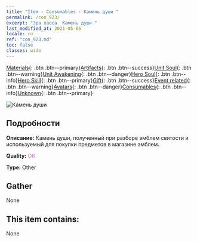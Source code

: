 ```yaml
---
title: "Item - Consumables - Камень души "
permalink: /con_923/
excerpt: "Эра хаоса  Камень души "
last_modified_at: 2021-05-05
locale: ru
ref: "con_923.md"
toc: false
classes: wide
---
```

 [Materials](/ItemsRU/){: .btn .btn--primary}[Artifacts](/ItemsRU/Artifacts/){: .btn .btn--success}[Unit Soul](/ItemsRU/UnitSoul/){: .btn .btn--warning}[Unit Awakening](/ItemsRU/UnitAwakening/){: .btn .btn--danger}[Hero Soul](/ItemsRU/HeroSoul/){: .btn .btn--info}[Hero Skill](/ItemsRU/HeroSkill/){: .btn .btn--primary}[Gift](/ItemsRU/Gift/){: .btn .btn--success}[Event related](/ItemsRU/Events/){: .btn .btn--warning}[Avatars](/ItemsRU/Avatars/){: .btn .btn--danger}[Consumables](/ItemsRU/Consumables/){: .btn .btn--info}[Unknown](/ItemsRU/Unknown/){: .btn .btn--primary}

 ![Камень души ](/images/t/i_40011.png)

## Подробности
 **Описание:** Камень души, полученный при разборе эмблем святости и используемый для покупки предметов в магазине эмблем.

 **Quality:** <span style="color: #DA70D6">OK</span>

 **Type:** Other

## Gather

  None

## This item contains:

  None

